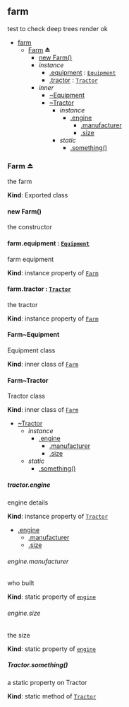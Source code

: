 <a name="module_farm"></a>

## farm
test to check deep trees render ok


* [farm](#module_farm)
    * [Farm](#exp_module_farm--Farm) ⏏
        * [new Farm()](#new_module_farm--Farm_new)
        * _instance_
            * [.equipment](#module_farm--Farm+equipment) : [<code>Equipment</code>](#module_farm--Farm..Equipment)
            * [.tractor](#module_farm--Farm..Equipment+tractor) : [<code>Tractor</code>](#module_farm--Farm..Tractor)
        * _inner_
            * [~Equipment](#module_farm--Farm..Equipment)
            * [~Tractor](#module_farm--Farm..Tractor)
                * _instance_
                    * [.engine](#module_farm--Farm..Tractor+engine)
                        * [.manufacturer](#module_farm--Farm..Tractor+engine.manufacturer)
                        * [.size](#module_farm--Farm..Tractor+engine.size)
                * _static_
                    * [.something()](#module_farm--Farm..Tractor.something)

<a name="exp_module_farm--Farm"></a>

### Farm ⏏
the farm

**Kind**: Exported class  
<a name="new_module_farm--Farm_new"></a>

#### new Farm()
the constructor

<a name="module_farm--Farm+equipment"></a>

#### farm.equipment : [<code>Equipment</code>](#module_farm--Farm..Equipment)
farm equipment

**Kind**: instance property of [<code>Farm</code>](#exp_module_farm--Farm)  
<a name="module_farm--Farm..Equipment+tractor"></a>

#### farm.tractor : [<code>Tractor</code>](#module_farm--Farm..Tractor)
the tractor

**Kind**: instance property of [<code>Farm</code>](#exp_module_farm--Farm)  
<a name="module_farm--Farm..Equipment"></a>

#### Farm~Equipment
Equipment class

**Kind**: inner class of [<code>Farm</code>](#exp_module_farm--Farm)  
<a name="module_farm--Farm..Tractor"></a>

#### Farm~Tractor
Tractor class

**Kind**: inner class of [<code>Farm</code>](#exp_module_farm--Farm)  

* [~Tractor](#module_farm--Farm..Tractor)
    * _instance_
        * [.engine](#module_farm--Farm..Tractor+engine)
            * [.manufacturer](#module_farm--Farm..Tractor+engine.manufacturer)
            * [.size](#module_farm--Farm..Tractor+engine.size)
    * _static_
        * [.something()](#module_farm--Farm..Tractor.something)

<a name="module_farm--Farm..Tractor+engine"></a>

##### tractor.engine
engine details

**Kind**: instance property of [<code>Tractor</code>](#module_farm--Farm..Tractor)  

* [.engine](#module_farm--Farm..Tractor+engine)
    * [.manufacturer](#module_farm--Farm..Tractor+engine.manufacturer)
    * [.size](#module_farm--Farm..Tractor+engine.size)

<a name="module_farm--Farm..Tractor+engine.manufacturer"></a>

###### engine.manufacturer
who built

**Kind**: static property of [<code>engine</code>](#module_farm--Farm..Tractor+engine)  
<a name="module_farm--Farm..Tractor+engine.size"></a>

###### engine.size
the size

**Kind**: static property of [<code>engine</code>](#module_farm--Farm..Tractor+engine)  
<a name="module_farm--Farm..Tractor.something"></a>

##### Tractor.something()
a static property on Tractor

**Kind**: static method of [<code>Tractor</code>](#module_farm--Farm..Tractor)  
